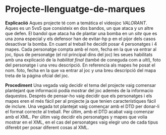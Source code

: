 # Projecte-llenguatge-de-marques

**Explicaciió**
Aques projecte té com a temática el videojoc *VALORANT*. Aques es un 5vs5 que consisteix en dos bandos, un que ataca y un altre que defen.
El bandol que ataca ha de plantar una bomba en un *site* que es una zona especial y els defensor han de evitar-hp p en el pijor dels casos
desactivar la bomba. En cuant al treball he decidit posar 4 personatges i 4 mapes. Cada personatge compta amb el nom, fecha en la que va entrar
al joc, tipus de personatge (el rol principal dins del joc) les seues habilitats amb una explicació de la *habilitat final* 
(també de coneguda com a *ulti*), foto del personatge i una vreu descripció. En referencia als mapes he posat el nom. foto, fecha en la que va
entrar al joc y una breu descripció del mapa treta de la página ofcial del joc. 

**Procediment**
Una vegada vaig decidir el tema del projecte vaig comensar plantejant que informació podía mostrar del joc ademés de la informacio daquestos. 
Després de pensar-ho vaig decidir que els personatges i els mapes eren el més fácil per al projecte ja que tenien característiques fácil de 
inclure. Una vegada tot plantejat vaig començar amb el DTD per donar-li el format correcte al treball. Per últim, amb el DTD acabat vaig comenzar
amb  el XML. Per últim vaig decidir els personatges y mapes que volia mostrar en el XML, en el cas del personatges vaig elegir uno de cada tipus
diferebt per posar diferent cosas al XML.
